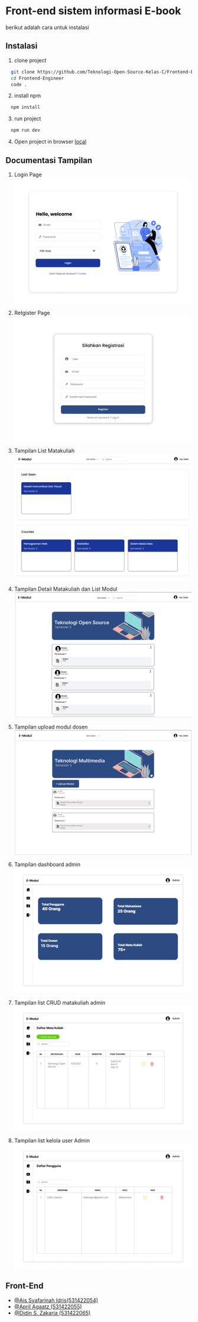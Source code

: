 
# Front-end sistem informasi E-book

berikut adalah cara untuk instalasi


## Instalasi
1. clone project
```bash
  git clone https://github.com/Teknologi-Open-Source-Kelas-C/Frontend-Engineer.git
  cd Frontend-Engineer
  code .
```
2. install npm
```bash
  npm install
```
3. run project
```bash
  npm run dev
```
4. Open project in browser
[local](https://localhost:3000)





## Documentasi Tampilan
1. Login Page
![Login Page](https://raw.githubusercontent.com/Teknologi-Open-Source-Kelas-C/UI-UX/refs/heads/UI-mahasiswa/Tampilan%20Login.jpg)

2. Retgister Page
![Login Page](https://github.com/Teknologi-Open-Source-Kelas-C/UI-UX/blob/UI-mahasiswa/Tampilan%20Registrasi.jpg?raw=true)

3. Tampilan List Matakuliah
![Login Page](https://github.com/Teknologi-Open-Source-Kelas-C/UI-UX/blob/UI-mahasiswa/Home%20Page%20Mahasiswa.jpg?raw=true)

4. Tampilan Detail Matakuliah dan List Modul
![Login Page](https://github.com/Teknologi-Open-Source-Kelas-C/UI-UX/blob/UI-mahasiswa/Tampilan%20lihat%20modul%20mahasiswa.jpg?raw=true)

5. Tampilan upload modul dosen
![Login Page](https://raw.githubusercontent.com/Teknologi-Open-Source-Kelas-C/UI-UX/refs/heads/uiuxAdminDosen/Tampilan%20upload%20dosen%202.png)

6. Tampilan dashboard admin
![Login Page](https://raw.githubusercontent.com/Teknologi-Open-Source-Kelas-C/UI-UX/refs/heads/uiuxAdminDosen/tampilan%20home%20admin.png)

7. Tampilan list CRUD matakuliah admin
![Login Page](https://raw.githubusercontent.com/Teknologi-Open-Source-Kelas-C/UI-UX/refs/heads/uiuxAdminDosen/tampilan%20admin%20MataKuliah.png)

8. Tampilan list kelola user Admin
![Login Page](https://raw.githubusercontent.com/Teknologi-Open-Source-Kelas-C/UI-UX/refs/heads/uiuxAdminDosen/tampilan%20admin%20user.png)




## Front-End

- [@Ais Syafarinah Idris(531422054)](https://github.com/aissyaff)
- [@April Agaatz (531422055)](https://github.com/aprilagtsz)
- [@Didin S. Zakaria (531422065)](https://github.com/Didinzz)

